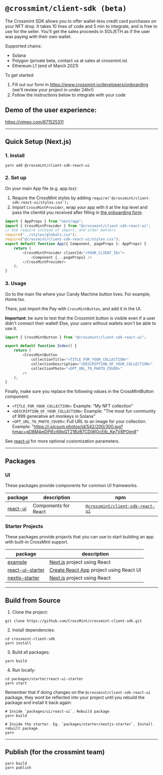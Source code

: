 # `@crossmint/client-sdk (beta)`

The Crossmint SDK allows you to offer wallet-less credit card purchases on your NFT drop. It takes 10 lines of code and 5 min to integrate, and is free to use for the seller. You’ll get the sales proceeds in SOL/ETH as if the user was paying with their own wallet.

Supported chains:

-   Solana
-   Polygon (private beta, contact us at sales at crossmint.io)
-   Ethereum L1 (end of March 2021)

To get started:

1. Fill out our form in https://www.crossmint.io/developers/onboarding (we'll review your project in under 24hr!)
2. Follow the instructions below to integrate with your code

## Demo of the user experience:

https://vimeo.com/671525311

---

## Quick Setup (Next.js)

### 1. Install

```shell
yarn add @crossmint/client-sdk-react-ui
```

### 2. Set up

On your main App file (e.g. app.tsx):

1. Require the CrossMint styles by adding `require('@crossmint/client-sdk-react-ui/styles.css');` 
2. Import `CrossMintProvider`, wrap your app with it at the top level and pass the clientId you received after filling in [the onboarding form](https://www.crossmint.io/developers/onboarding).

```javascript
import { AppProps } from "next/app";
import { CrossMintProvider } from "@crossmint/client-sdk-react-ui";
// Use require instead of import, and order matters
require("../styles/globals.css");
require("@crossmint/client-sdk-react-ui/styles.css");
export default function App({ Component, pageProps }: AppProps) {
    return (
        <CrossMintProvider clientId="<YOUR_CLIENT_ID>">
            <Component {...pageProps} />
        </CrossMintProvider>
    );
}
```

### 3. Usage

Go to the main file where your Candy Machine button lives. For example, Home.tsx.

There, just import the Pay with `CrossMintButton`, and add it in the UI.

**Important**: be sure to test that the Crossmint button is visible even if a user didn't connect their wallet! Else, your users without wallets won't be able to use it.

```javascript
import { CrossMintButton } from "@crossmint/client-sdk-react-ui";

export default function Index() {
    return (
        <CrossMintButton
            collectionTitle="<TITLE_FOR_YOUR_COLLECTION>"
            collectionDescription="<DESCRIPTION_OF_YOUR_COLLECTION>"
            collectionPhoto="<OPT_URL_TO_PHOTO_COVER>"
        />
    );
}
```

Finally, make sure you replace the following values in the CrossMintButton component:

-   `<TITLE_FOR_YOUR_COLLECTION>`: Example: "My NFT collection"
-   `<DESCRIPTION_OF_YOUR_COLLECTION>`: Example: "The most fun community of 999 generative art monkeys in Solana"
-   `<OPT_URL_TO_PHOTO_COVER>`: Full URL to an image for your collection. Example: "https://i.picsum.photos/id/542/200/300.jpg?hmac=qD8M4ejDPlEc69pGT21BzB7CDiWOcElb_Ke7V8POjm8"

See [react-ui](https://github.com/CrossMint/crossmint-client-sdk/tree/main/packages/ui/react-ui) for more optional customization parameters.

---

## Packages

### UI

These packages provide components for common UI frameworks.

| package                                                                                      | description          | npm                                                                                          |
| -------------------------------------------------------------------------------------------- | -------------------- | -------------------------------------------------------------------------------------------- |
| [react-ui](https://github.com/CrossMint/crossmint-client-sdk/tree/main/packages/ui/react-ui) | Components for React | [`@crossmint/client-sdk-react-ui`](https://npmjs.com/package/@crossmint/client-sdk-react-ui) |

### Starter Projects

These packages provide projects that you can use to start building an app with built-in CrossMint support.

| package                                                                                                           | description                                                             |
| ----------------------------------------------------------------------------------------------------------------- | ----------------------------------------------------------------------- |
| [example](https://github.com/CrossMint/crossmint-client-sdk/tree/main/packages/starter/example)                   | [Next.js](https://nextjs.org) project using React                       |
| [react-ui-starter](https://github.com/CrossMint/crossmint-client-sdk/tree/main/packages/starter/react-ui-starter) | [Create React App](https://create-react-app.dev) project using React UI |
| [nextjs-starter](https://github.com/CrossMint/crossmint-client-sdk/tree/main/packages/starter/nextjs-starter)     | [Next.js](https://nextjs.org) project using React                       |

---

## Build from Source

1. Clone the project:

```shell
git clone https://github.com/CrossMint/crossmint-client-sdk.git
```

2. Install dependencies:

```shell
cd crossmint-client-sdk
yarn install
```

3. Build all packages:

```shell
yarn build
```

4. Run locally:

```shell
cd packages/starter/react-ui-starter
yarn start
```

Remember that if doing changes on the `@crossmint/client-sdk-react-ui` package, they wont be reflected into your project until you rebuild the package and install it back again:

```
# Inside `packages/ui/react-ui`. Rebuild package
yarn build
```

```
# Inside the starter. Eg. `packages/starter/nextjs-starter`. Install rebuilt package
yarn
```

---

## Publish (for the crossmint team)

```shell
yarn build
yarn publish
```
